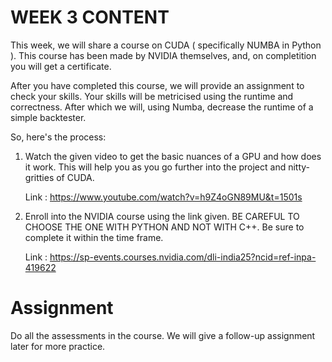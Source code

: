 # WEEK 3 CONTENT

This week, we will share a course on CUDA ( specifically NUMBA in Python ). This course has been made by NVIDIA themselves, and, on completition you will get a certificate.

After you have completed this course, we will provide an assignment to check your skills. Your skills will be metricised using the runtime and correctness. After which we will, using Numba, decrease the runtime of a simple backtester.

So, here's the process:

1. Watch the given video to get the basic nuances of a GPU and how does it work. This will help you as you go further into the project and nitty-gritties of CUDA.

   Link : https://www.youtube.com/watch?v=h9Z4oGN89MU&t=1501s

2. Enroll into the NVIDIA course using the link given. BE CAREFUL TO CHOOSE THE ONE WITH PYTHON AND NOT WITH C++. Be sure to complete it within the time frame.

   Link : https://sp-events.courses.nvidia.com/dli-india25?ncid=ref-inpa-419622

# Assignment

Do all the assessments in the course. We will give a follow-up assignment later for more practice.


